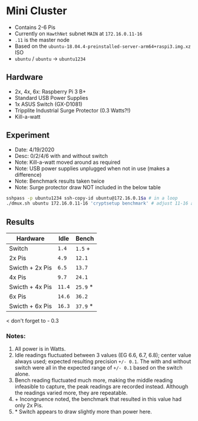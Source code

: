 # Mini Cluster

- Contains 2-6 Pis
- Currently on `HawthNet` subnet `MAIN` at `172.16.0.11-16`
- `.11` is the master node
- Based on the `ubuntu-18.04.4-preinstalled-server-arm64+raspi3.img.xz` ISO
- `ubuntu` / `ubuntu` -> `ubuntu1234`

## Hardware

- 2x, 4x, 6x: Raspberry Pi 3 B+
- Standard USB Power Supplies
- 1x ASUS Switch (GX-D1081)
- Tripplite Industrial Surge Protector (0.3 Watts?!)
- Kill-a-watt

## Experiment

- Date: 4/19/2020
- Desc: 0/2/4/6 with and without switch
- Note: Kill-a-watt moved around as required
- Note: USB power supplies unplugged when not in use (makes a difference)
- Note: Benchmark results taken twice
- Note: Surge protector draw NOT included in the below table

```bash
sshpass -p ubuntu1234 ssh-copy-id ubuntu@172.16.0.1$a # in a loop
./dmux.sh ubuntu 172.16.0.11-16 'cryptsetup benchmark' # adjust 11-16 as required for the different tests
```

## Results

| Hardware        | Idle   | Bench     |
|-----------------|--------|-----------|
| Switch          | `1.4`  | `1.5` \+  |
| 2x Pis          | `4.9`  | `12.1`    |
| Swicth + 2x Pis | `6.5`  | `13.7`    |
| 4x Pis          | `9.7`  | `24.1`    |
| Swicth + 4x Pis | `11.4` | `25.9` \* |
| 6x Pis          | `14.6` | `36.2`    |
| Swicth + 6x Pis | `16.3` | `37.9` \* |

 < don't forget to - 0.3

### Notes:

1. All power is in Watts.
2. Idle readings fluctuated between 3 values (EG 6.6, 6.7, 6.8); center value always used; expected resulting precision `+/- 0.1`. The with and without switch were all in the expected range of `+/- 0.1` based on the switch alone.
3. Bench reading fluctuated much more, making the middle reading infeasible to capture, the peak readings are recorded instead. Although the readings varied more, they are repeatable.
4. \+ Incongruence noted, the benchmark that resulted in this value had only 2x Pis.
4. \* Switch appears to draw slightly more than power here.